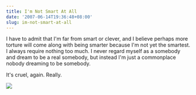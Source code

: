 ```yaml
---
title: I'm Not Smart At All
date: '2007-06-14T19:36:48+08:00'
slug: im-not-smart-at-all
---
```


I have to admit that I'm far from smart or clever, and I believe perhaps more torture will come along with being smarter because I'm not yet the smartest. I always require nothing too much. I never regard myself as a somebody and dream to be a real somebody, but instead I'm just a commonplace nobody dreaming to be somebody.

It's cruel, again. Really.  

![](http://www.huangjiwei.com/blog/wp-content/uploads/2007/06/zuiniude1.jpg)
